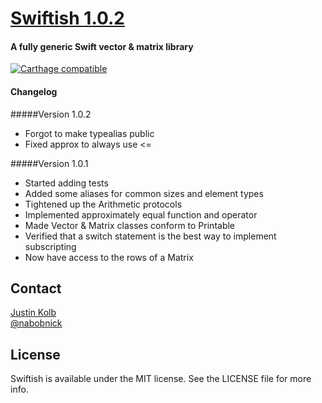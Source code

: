 # [Swiftish 1.0.2](https://github.com/jkolb/Swiftish)

#### A fully generic Swift vector & matrix library
[![Carthage compatible](https://img.shields.io/badge/Carthage-compatible-4BC51D.svg?style=flat)](https://github.com/Carthage/Carthage)
#### Changelog

#####Version 1.0.2
* Forgot to make typealias public
* Fixed approx to always use <=

#####Version 1.0.1
* Started adding tests
* Added some aliases for common sizes and element types
* Tightened up the Arithmetic protocols
* Implemented approximately equal function and operator
* Made Vector & Matrix classes conform to Printable
* Verified that a switch statement is the best way to implement subscripting
* Now have access to the rows of a Matrix

## Contact

[Justin Kolb](mailto:justin.kolb@franticapparatus.net)  
[@nabobnick](https://twitter.com/nabobnick)

## License

Swiftish is available under the MIT license. See the LICENSE file for more info.
